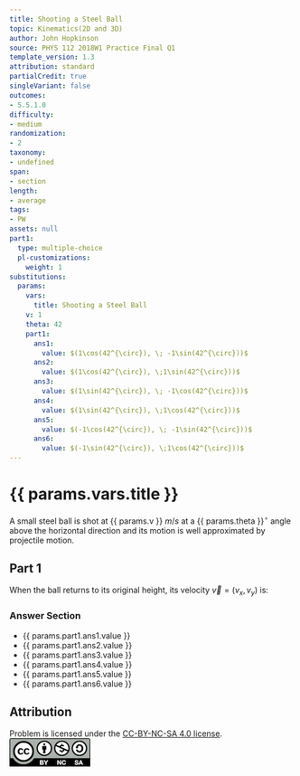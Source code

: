 ```yaml
---
title: Shooting a Steel Ball
topic: Kinematics(2D and 3D)
author: John Hopkinson
source: PHYS 112 2018W1 Practice Final Q1
template_version: 1.3
attribution: standard
partialCredit: true
singleVariant: false
outcomes:
- 5.5.1.0
difficulty:
- medium
randomization:
- 2
taxonomy:
- undefined
span:
- section
length:
- average
tags:
- PW
assets: null
part1:
  type: multiple-choice
  pl-customizations:
    weight: 1
substitutions:
  params:
    vars:
      title: Shooting a Steel Ball
    v: 1
    theta: 42
    part1:
      ans1:
        value: $(1\cos(42^{\circ}), \; -1\sin(42^{\circ}))$
      ans2:
        value: $(1\cos(42^{\circ}), \;1\sin(42^{\circ}))$
      ans3:
        value: $(1\sin(42^{\circ}), \; -1\cos(42^{\circ}))$
      ans4:
        value: $(1\sin(42^{\circ}), \;1\cos(42^{\circ}))$
      ans5:
        value: $(-1\cos(42^{\circ}), \; -1\sin(42^{\circ}))$
      ans6:
        value: $(-1\sin(42^{\circ}), \;1\cos(42^{\circ}))$
---
```

# {{ params.vars.title }}
A small steel ball is shot at {{ params.v }} $m/s$ at a {{ params.theta }}$^{\circ}$ angle above the horizontal direction and its motion is well approximated by projectile motion.

## Part 1

When the ball returns to its original height, its velocity $\overrightarrow{v} = (v_x, v_y)$ is:

### Answer Section

- {{ params.part1.ans1.value }}
- {{ params.part1.ans2.value }}
- {{ params.part1.ans3.value }}
- {{ params.part1.ans4.value }}
- {{ params.part1.ans5.value }}
- {{ params.part1.ans6.value }}

## Attribution

Problem is licensed under the [CC-BY-NC-SA 4.0 license](https://creativecommons.org/licenses/by-nc-sa/4.0/).<br> ![The Creative Commons 4.0 license requiring attribution-BY, non-commercial-NC, and share-alike-SA license.](https://raw.githubusercontent.com/firasm/bits/master/by-nc-sa.png)